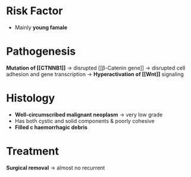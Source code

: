 # Risk Factor
- Mainly **young famale**

# Pathogenesis
**Mutation of [[CTNNB1]]** -> disrupted [[β-Catenin gene]] -> disrupted cell adhesion and gene transcription -> **Hyperactivation of [[Wnt]]** signaling

# Histology
- **Well-circumscribed malignant neoplasm** -> very low grade
- Has both cystic and solid components & poorly cohesive
- **Filled c haemorrhagic debris**

# Treatment 
**Surgical removal** -> almost no recurrent